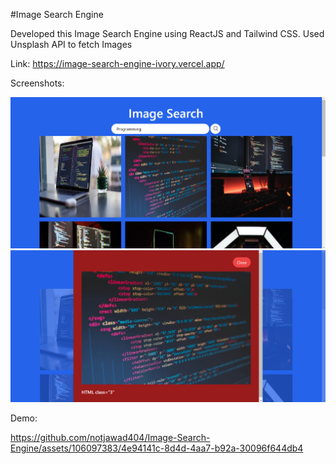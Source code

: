 #Image Search Engine



Developed this Image Search Engine using ReactJS and Tailwind CSS.
Used Unsplash API to fetch Images

Link: https://image-search-engine-ivory.vercel.app/

Screenshots:

<img src="./src/assets/imageSearch1.png" />
<img src="./src/assets/imageSearch2.png" />

Demo:<br>

https://github.com/notjawad404/Image-Search-Engine/assets/106097383/4e94141c-8d4d-4aa7-b92a-30096f644db4
